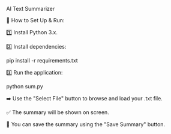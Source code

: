 AI Text  Summarizer

📂 How to Set Up & Run:

1️⃣ Install Python 3.x.

2️⃣ Install dependencies:

pip install -r requirements.txt

3️⃣ Run the application:

python sum.py

➡️ Use the "Select File" button to browse and load your .txt   file.

✅ The summary will be shown on screen.

💾 You can save the summary using the "Save Summary" button.
